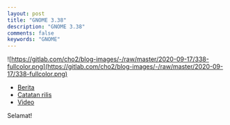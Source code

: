 ```yaml
---
layout: post
title: "GNOME 3.38"
description: "GNOME 3.38"
comments: false
keywords: "GNOME"
---
```


![https://gitlab.com/cho2/blog-images/-/raw/master/2020-09-17/338-fullcolor.png](https://gitlab.com/cho2/blog-images/-/raw/master/2020-09-17/338-fullcolor.png)

* [Berita](https://www.gnome.org/news/2020/09/gnome-3-38-released/)
* [Catatan rilis](https://help.gnome.org/misc/release-notes/3.38/)
* [Video](http://www.youtube.com/watch?v=DZ_P5W9r2JY)

Selamat!
